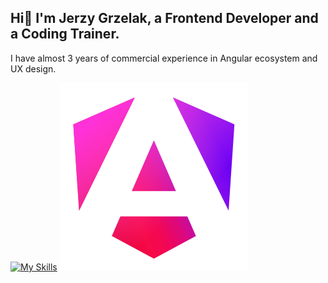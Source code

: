 ## Hi👋 I'm Jerzy Grzelak, a Frontend Developer and a Coding Trainer.

I have almost 3 years of commercial experience in Angular ecosystem and UX design.

[![My Skills](https://skillicons.dev/icons?i=angular,react,ts,js,html,css,figma,xd)](https://skillicons.dev)
![screenshot](angular.svg)
<!--
**jerzygrzelak/jerzygrzelak** is a ✨ _special_ ✨ repository because its `README.md` (this file) appears on your GitHub profile.

Here are some ideas to get you started:

- 🔭 I’m currently working on ...
- 🌱 I’m currently learning ...
- 👯 I’m looking to collaborate on ...
- 🤔 I’m looking for help with ...
- 💬 Ask me about ...
- 📫 How to reach me: ...
- 😄 Pronouns: ...
- ⚡ Fun fact: ...
-->
